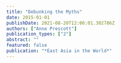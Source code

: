 ```yaml
---
title: "Debunking the Myths"
date: 2015-01-01
publishDate: 2021-08-20T12:06:01.302786Z
authors: ["Anne Prescott"]
publication_types: ["2"]
abstract: ""
featured: false
publication: "*East Asia in the World*"
---
```


